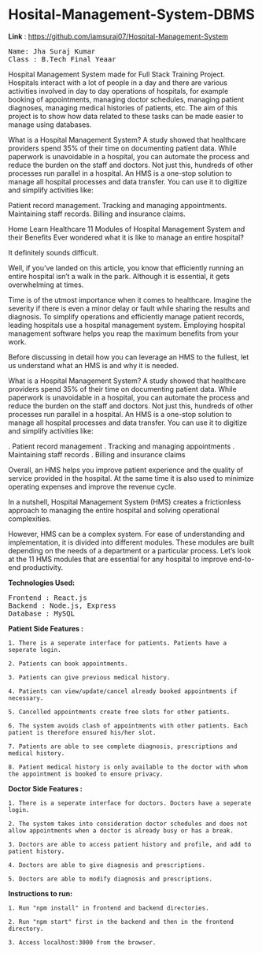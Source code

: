 # Hosital-Management-System-DBMS
<b>Link</b> : https://github.com/iamsuraj07/Hospital-Management-System

<pre>
Name: Jha Suraj Kumar
Class : B.Tech Final Yeaar 
</pre>

Hospital Management System made for Full Stack Training Project.<br>
Hospitals interact with a lot of people in a day and there are various activities involved in day to day operations of hospitals, for example booking of appointments, managing doctor schedules, managing patient diagnoses, managing medical histories of patients, etc. The aim of this project is to show how data related to these tasks can be made easier to manage using databases.

What is a Hospital Management System?
A study showed that healthcare providers spend 35% of their time on documenting patient data. While paperwork is unavoidable in a hospital, you can automate the process and reduce the burden on the staff and doctors. Not just this, hundreds of other processes run parallel in a hospital. An HMS is a one-stop solution to manage all hospital processes and data transfer. You can use it to digitize and simplify activities like: 

Patient record management. 
Tracking and managing appointments. 
Maintaining staff records. 
Billing and insurance claims. 

Home
Learn
Healthcare
11 Modules of Hospital Management System and their Benefits
Ever wondered what it is like to manage an entire hospital?  

It definitely sounds difficult.  

Well, if you’ve landed on this article, you know that efficiently running an entire hospital isn’t a walk in the park. Although it is essential, it gets overwhelming at times.  

Time is of the utmost importance when it comes to healthcare. Imagine the severity if there is even a minor delay or fault while sharing the results and diagnosis.  To simplify operations and efficiently manage patient records, leading hospitals use a hospital management system.  Employing hospital management software helps you reap the maximum benefits from your work.  

Before discussing in detail how you can leverage an HMS to the fullest, let us understand what an HMS is and why it is needed. 

What is a Hospital Management System?
A study showed that healthcare providers spend 35% of their time on documenting patient data. While paperwork is unavoidable in a hospital, you can automate the process and reduce the burden on the staff and doctors. Not just this, hundreds of other processes run parallel in a hospital. An HMS is a one-stop solution to manage all hospital processes and data transfer. You can use it to digitize and simplify activities like: 

. Patient record management 
. Tracking and managing appointments 
. Maintaining staff records 
. Billing and insurance claims 

Overall, an HMS helps you improve patient experience and the quality of service provided in the hospital.  At the same time it is also used to minimize operating expenses and improve the revenue cycle.  

In a nutshell, Hospital Management System (HMS) creates a frictionless approach to managing the entire hospital and solving operational complexities.  

However, HMS can be a complex system. For ease of understanding and implementation, it is divided into different modules. These modules are built depending on the needs of a department or a particular process. Let’s look at the 11 HMS modules that are essential for any hospital to improve end-to-end productivity.

<b>Technologies Used:</b>
<pre>
Frontend : React.js
Backend : Node.js, Express
Database : MySQL
</pre>


<b>Patient Side Features :</b>

    1. There is a seperate interface for patients. Patients have a seperate login.
    
    2. Patients can book appointments.
    
    3. Patients can give previous medical history.
    
    4. Patients can view/update/cancel already booked appointments if necessary.
    
    5. Cancelled appointments create free slots for other patients.
    
    6. The system avoids clash of appointments with other patients. Each patient is therefore ensured his/her slot.
    
    7. Patients are able to see complete diagnosis, prescriptions and medical history.
    
    8. Patient medical history is only available to the doctor with whom the appointment is booked to ensure privacy.

<b>Doctor Side Features :</b>

    1. There is a seperate interface for doctors. Doctors have a seperate login.

    2. The system takes into consideration doctor schedules and does not allow appointments when a doctor is already busy or has a break.
    
    3. Doctors are able to access patient history and profile, and add to patient history.
    
    4. Doctors are able to give diagnosis and prescriptions.
    
    5. Doctors are able to modify diagnosis and prescriptions.


<b>Instructions to run:</b>

    1. Run "npm install" in frontend and backend directories.
    
    2. Run "npm start" first in the backend and then in the frontend directory.
    
    3. Access localhost:3000 from the browser.
